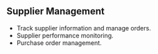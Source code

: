 ## Supplier Management

- Track supplier information and manage orders.
- Supplier performance monitoring.
- Purchase order management.